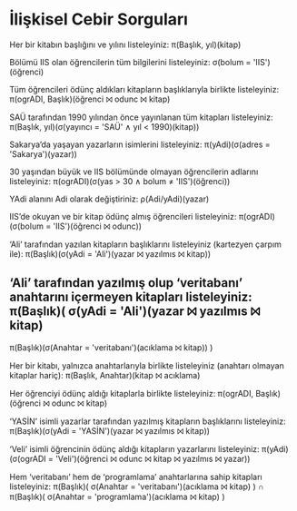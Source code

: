 # İlişkisel Cebir Sorguları

Her bir kitabın başlığını ve yılını listeleyiniz:
π(Başlık, yıl)(kitap)

Bölümü IIS olan öğrencilerin tüm bilgilerini listeleyiniz:
σ(bolum = 'IIS')(öğrenci)

Tüm öğrencileri ödünç aldıkları kitapların başlıklarıyla birlikte listeleyiniz:
π(ogrADI, Başlık)(öğrenci ⨝ odunc ⨝ kitap)

SAÜ tarafından 1990 yılından önce yayınlanan tüm kitapları listeleyiniz:
π(Başlık, yıl)(σ(yayıncı = 'SAÜ' ∧ yıl < 1990)(kitap))

Sakarya’da yaşayan yazarların isimlerini listeleyiniz:
π(yAdi)(σ(adres = 'Sakarya')(yazar))

30 yaşından büyük ve IIS bölümünde olmayan öğrencilerin adlarını listeleyiniz:
π(ogrADI)(σ(yas > 30 ∧ bolum ≠ 'IIS')(öğrenci))

YAdi alanını Adi olarak değiştiriniz:
ρ(Adi/yAdi)(yazar)

IIS’de okuyan ve bir kitap ödünç almış öğrencileri listeleyiniz:
π(ogrADI)(σ(bolum = 'IIS')(öğrenci ⨝ odunc))

‘Ali’ tarafından yazılan kitapların başlıklarını listeleyiniz (kartezyen çarpım ile):
π(Başlık)(σ(yAdi = 'Ali')(yazar ⨝ yazılmıs ⨝ kitap))

‘Ali’ tarafından yazılmış olup ‘veritabanı’ anahtarını içermeyen kitapları listeleyiniz:
π(Başlık)(
  σ(yAdi = 'Ali')(yazar ⨝ yazılmıs ⨝ kitap)
  -
  π(Başlık)(σ(Anahtar = 'veritabanı')(acıklama ⨝ kitap))
)

Her bir kitabı, yalnızca anahtarlarıyla birlikte listeleyiniz (anahtarı olmayan kitaplar hariç):
π(Başlık, Anahtar)(kitap ⨝ acıklama)

Her öğrenciyi ödünç aldığı kitaplarla birlikte listeleyiniz:
π(ogrADI, Başlık)(öğrenci ⨝ odunc ⨝ kitap)

‘YASİN’ isimli yazarlar tarafından yazılmış kitapların başlıklarını listeleyiniz:
π(Başlık)(σ(yAdi = 'YASİN')(yazar ⨝ yazılmıs ⨝ kitap))

‘Veli’ isimli öğrencinin ödünç aldığı kitapların yazarlarını listeleyiniz:
π(yAdi)(σ(ogrADI = 'Veli')(öğrenci ⨝ odunc ⨝ kitap ⨝ yazılmıs ⨝ yazar))

Hem ‘veritabanı’ hem de ‘programlama’ anahtarlarına sahip kitapları listeleyiniz:
π(Başlık)(
  σ(Anahtar = 'veritabanı')(acıklama ⨝ kitap)
)
∩
π(Başlık)(
  σ(Anahtar = 'programlama')(acıklama ⨝ kitap)
)
